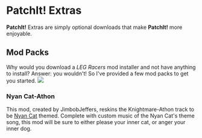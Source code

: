 PatchIt! Extras
===============

**PatchIt!** Extras are simply optional downloads that make **PatchIt!** more enjoyable.

Mod Packs
---------

Why would you download a *LEG Racers* mod installer and not have anything to install?  Answer: you wouldn't! So I've provided a few mod packs
to get you started. ![](http://s0.wp.com/wp-includes/images/smilies/icon_smile.gif?raw=true)

### Nyan Cat-Athon

This mod, created by JimbobJeffers, reskins the Knightmare-Athon track to be [Nyan Cat](http://www.youtube.com/watch?v=QH2-TGUlwu4) themed. Complete with 
custom music of the Nyan Cat's theme song, this mod will be sure to either please your inner cat, or anger your inner dog.